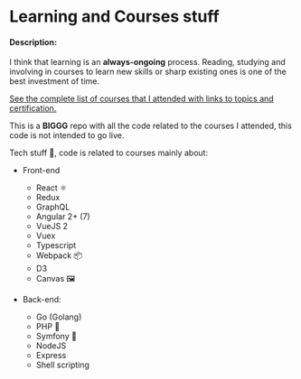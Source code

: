 # Learning and Courses stuff

#### Description:

I think that learning is an **always-ongoing** process. Reading, studying and involving in courses to learn new skills or sharp existing ones is one of the best investment of time.

[See the complete list of courses that I attended with links to topics and certification.](https://frarizzi.science/about/resume#courses)

This is a **BIGGG** repo with all the code related to the courses I attended, this code is not intended to go live.

Tech stuff 👾, code is related to courses mainly about:

- Front-end
    - React ⚛️
    - Redux
    - GraphQL
    - Angular 2+ (7)
    - VueJS 2
    - Vuex
    - Typescript
    - Webpack 📦
    - D3
    - Canvas 🖼

- Back-end:
    - Go (Golang)
    - PHP 🐘
    - Symfony 🎼
    - NodeJS
    - Express
    - Shell scripting
